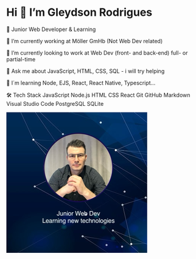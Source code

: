 # Hi 👋  I’m  Gleydson Rodrigues

:baby: Junior Web Developer & Learning

:office: I’m currently working at Möller GmHb (Not Web Dev related)

:eyes:  I’m currently looking to work at Web Dev (front- and back-end) full- or partial-time

💬 Ask me about JavaScript, HTML, CSS, SQL - i will try helping

:book: I´m learning Node, EJS, React, React Native, Typescript...

🛠  Tech Stack
JavaScript  Node.js  HTML  CSS  React  Git  GitHub  Markdown  Visual Studio Code  PostgreSQL  SQLite 

![This is an image](/img/github-readme-banner.png)


<!--
**gw-rodrigues/gw-rodrigues** is a ✨ _special_ ✨ repository because its `README.md` (this file) appears on your GitHub profile.

Here are some ideas to get you started:

- 🔭 I’m currently working on ...
- 🌱 I’m currently learning ...
- 👯 I’m looking to collaborate on ...
- 🤔 I’m looking for help with ...
- 💬 Ask me about ...
- 📫 How to reach me: ...
- 😄 Pronouns: ...
- ⚡ Fun fact: ...
-->
